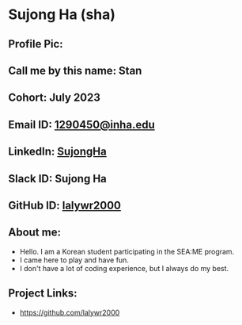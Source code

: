# Sujong Ha (sha)
## Profile Pic:
## Call me by this name: Stan
## Cohort: July 2023
## Email ID: 1290450@inha.edu
## LinkedIn: [SujongHa](https://www.linkedin.com/in/%ED%95%99%EC%83%9D-%EA%B8%B0%EA%B3%84%EA%B3%B5%ED%95%99-%ED%95%98%EC%88%98%EC%A2%85-3364a6282/)
## Slack ID: Sujong Ha
## GitHub ID: [lalywr2000](https://github.com/lalywr2000)
## About me: 
- Hello. I am a Korean student participating in the SEA:ME program.
- I came here to play and have fun.
- I don't have a lot of coding experience, but I always do my best.
## Project Links:
- https://github.com/lalywr2000
